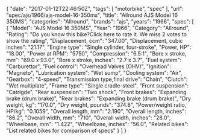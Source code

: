 {
    "date": "2017-01-12T22:46:50Z",
    "tags": [
        "motorbike",
        "spec"
    ],
    "url": "spec\/ajs\/1966\/ajs-model-16-350ms",
    "title": "Allround AJS Model 16 350MS",
    "categories": "Allround",
    "brands": "ajs",
    "years": "1966",
    "spec": [
        {
            "Model": "AJS Model 16 350MS",
            "Year": "1966",
            "Category": "Allround",
            "Rating": "Do you know this bike?Click here to rate it. We miss 2 votes to show the rating",
            "Displacement, ccm": "347.00",
            "Displacement, cubic inches": "21.17",
            "Engine type": "Single cylinder, four-stroke",
            "Power, HP": "18.00",
            "Power at RPM": "5750",
            "Compression": "6.5:1",
            "Bore x stroke, mm": "69.0 x 93.0",
            "Bore x stroke, inches": "2.7 x 3.7",
            "Fuel system": "Carburettor",
            "Fuel control": "Overhead Valves (OHV)",
            "Ignition": "Magneto",
            "Lubrication system": "Wet sump",
            "Cooling system": "Air",
            "Gearbox": "4-speed",
            "Transmission type,final drive": "Chain",
            "Clutch": "Wet multiplate",
            "Frame type": "Single cradle-steel",
            "Front suspension": "Catrigde",
            "Rear suspension": "Two shock",
            "Front brakes": "Expanding brake (drum brake)",
            "Rear brakes": "Expanding brake (drum brake)",
            "Dry weight, kg": "170.0",
            "Dry weight, pounds": "374.8",
            "Power\/weight ratio, HP\/kg": "0.1059",
            "Overall length, mm": "2.190",
            "Overall length, inches": "86.2",
            "Overall width, mm": "710",
            "Overall width, inches": "28.0",
            "Wheelbase, mm": "1.422",
            "Wheelbase, inches": "56.0",
            "Related bikes": "List related bikes for comparison of specs"
        }
    ]
}